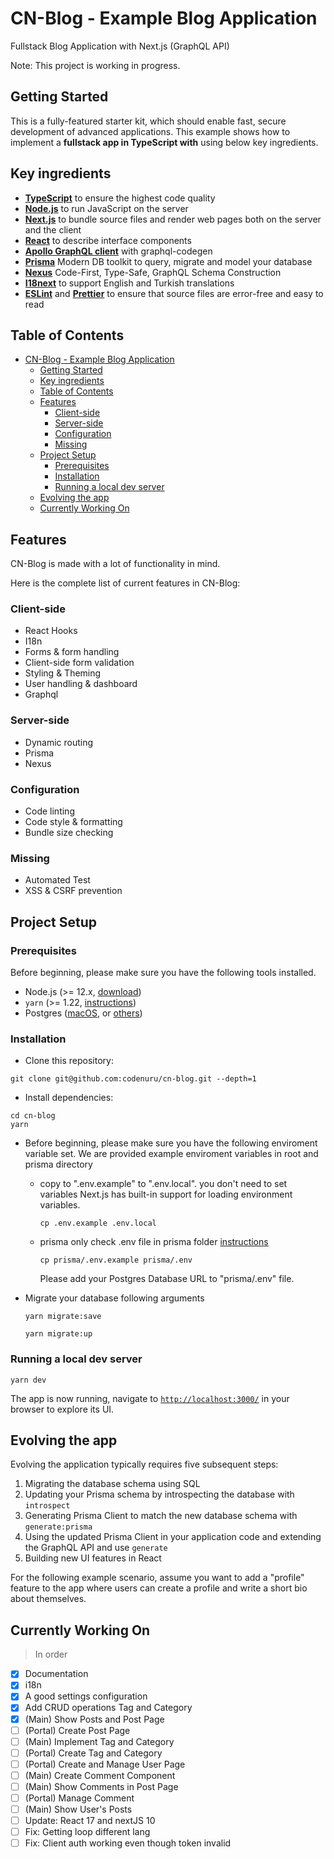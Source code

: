 # CN-Blog - Example Blog Application

Fullstack Blog Application with Next.js (GraphQL API)

Note: This project is working in progress.

## Getting Started

This is a fully-featured starter kit, which should enable fast, secure development of advanced applications.
This example shows how to implement a **fullstack app in TypeScript with** using below key ingredients.

## Key ingredients

- **[TypeScript](https://www.typescriptlang.org/)** to ensure the highest code quality
- **[Node.js](https://nodejs.org/)** to run JavaScript on the server
- **[Next.js](https://github.com/zeit/next.js)** to bundle source files and render web pages both on the server and the client
- **[React](https://reactjs.org/)** to describe interface components
- **[Apollo GraphQL client](https://github.com/apollographql/apollo-client)** with graphql-codegen
- **[Prisma](https://github.com/prisma/prisma)** Modern DB toolkit to query, migrate and model your database
- **[Nexus](https://github.com/graphql-nexus/schema)** Code-First, Type-Safe, GraphQL Schema Construction
- **[I18next](https://github.com/i18next/i18next)** to support English and Turkish translations
- **[ESLint](https://eslint.org/)** and **[Prettier](https://prettier.io/)** to ensure that source files are error-free and easy to read

## Table of Contents

- [CN-Blog - Example Blog Application](#cn-blog---example-blog-application)
  - [Getting Started](#getting-started)
  - [Key ingredients](#key-ingredients)
  - [Table of Contents](#table-of-contents)
  - [Features](#features)
    - [Client-side](#client-side)
    - [Server-side](#server-side)
    - [Configuration](#configuration)
    - [Missing](#missing)
  - [Project Setup](#project-setup)
    - [Prerequisites](#prerequisites)
    - [Installation](#installation)
    - [Running a local dev server](#running-a-local-dev-server)
  - [Evolving the app](#evolving-the-app)
  - [Currently Working On](#currently-working-on)

## Features

CN-Blog is made with a lot of functionality in mind.

Here is the complete list of current features in CN-Blog:

### Client-side

- React Hooks
- I18n
- Forms & form handling
- Client-side form validation
- Styling & Theming
- User handling & dashboard
- Graphql

### Server-side

- Dynamic routing
- Prisma
- Nexus

### Configuration

- Code linting
- Code style & formatting
- Bundle size checking

### Missing

- Automated Test
- XSS & CSRF prevention

## Project Setup

### Prerequisites

Before beginning, please make sure you have the following tools installed.

- Node.js (>= 12.x, [download](https://nodejs.org/en/download/))
- `yarn` (>= 1.22, [instructions](https://yarnpkg.com/lang/en/docs/install/))
- Postgres ([macOS](https://postgresapp.com/), or [others](https://www.postgresql.org/download/))

### Installation

- Clone this repository:

```shell
git clone git@github.com:codenuru/cn-blog.git --depth=1
```

- Install dependencies:

```shell
cd cn-blog
yarn
```

- Before beginning, please make sure you have the following enviroment variable set.
  We are provided example enviroment variables in root and prisma directory
  - copy to ".env.example" to ".env.local". you don't need to set variables Next.js has built-in support for loading environment variables.

    ```shell
    cp .env.example .env.local
    ```

  - prisma only check .env file in prisma folder [instructions](https://www.prisma.io/docs/reference/tools-and-interfaces/prisma-schema#using-env-files)

    ```shell
    cp prisma/.env.example prisma/.env
    ```

    Please add your Postgres Database URL to "prisma/.env" file.

- Migrate your database following arguments

    ```shell
    yarn migrate:save
    ```

    ```shell
    yarn migrate:up
    ```

### Running a local dev server

```shell
yarn dev
```

The app is now running, navigate to [`http://localhost:3000/`](http://localhost:3000/) in your browser to explore its UI.

## Evolving the app

Evolving the application typically requires five subsequent steps:

1. Migrating the database schema using SQL
2. Updating your Prisma schema by introspecting the database with `introspect`
3. Generating Prisma Client to match the new database schema with `generate:prisma`
4. Using the updated Prisma Client in your application code and extending the GraphQL API and use `generate`
5. Building new UI features in React

For the following example scenario, assume you want to add a "profile" feature to the app where users can create a profile and write a short bio about themselves.

## Currently Working On

> In order

- [x] Documentation
- [x] i18n
- [x] A good settings configuration
- [x] Add CRUD operations Tag and Category
- [x] (Main) Show Posts and Post Page
- [ ] (Portal) Create Post Page
- [ ] (Main) Implement Tag and Category
- [ ] (Portal) Create Tag and Category
- [ ] (Portal) Create and Manage User Page
- [ ] (Main) Create Comment Component
- [ ] (Main) Show Comments in Post Page
- [ ] (Portal) Manage Comment
- [ ] (Main) Show User's Posts
- [ ] Update: React 17 and nextJS 10
- [ ] Fix: Getting loop different lang
- [ ] Fix: Client auth working even though token invalid
